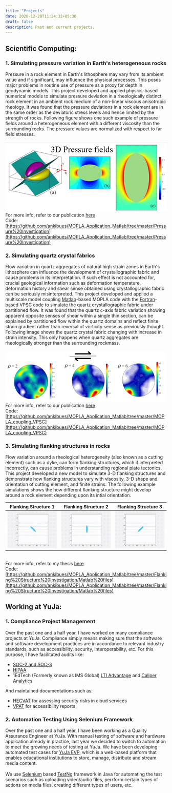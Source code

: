 ```yaml
---
title: "Projects"
date: 2020-12-28T11:24:32+05:30
draft: false
description: Past and current projects.
---
```

## Scientific Computing:

### 1. Simulating pressure variation in Earth's heterogeneous rocks 

Pressure in a rock element in Earth's lithosphere may vary from its ambient value and if 
significant, may influence the physical processes. This poses major problems in 
routine use of pressure as a proxy for depth in geodynamic models. This project developed and applied 
physics-based numerical models to simulate pressure deviation in a rheologically distinct rock element in 
an ambient rock medium of a non-linear viscous anisotropic rheology. It was found that the 
pressure deviations in a rock element are in the same order as the deviatoric stress levels and 
hence limited by the strength of rocks. Following figure shows one such example of pressure fields around a heterogeneous element with a different viscosity than the surrounding rocks. The pressure values are normalized with respect to far field stresses.
\
\
![](/media/Pressure1.png)
\
For more info, refer to our publication [here](https://doi.org/10.1016/j.epsl.2018.07.010)
\
Code: [https://github.com/ankibues/MOPLA_Application_Matlab/tree/master/Pressure%20Investigation](https://github.com/ankibues/MOPLA_Application_Matlab/tree/master/Pressure%20Investigation)

### 2. Simulating quartz crystal fabrics 

 Flow variation in quartz aggregates of natural high strain zones in Earth's lithosphere can influence the development of crystallographic fabric and cause problems in its interpretation. If such effect is not accounted for, crucial geological information such as deformation temperature, deformation history and shear sense obtained using crystallographic fabric can be seriously misinterpreted. This project developed and applied a multiscale model coupling [Matlab](https://www.mathworks.com/products/matlab.html)-based MOPLA code with the [Fortran](https://fortran-lang.org/en/)-based VPSC code to simulate the quartz crystallographic fabric under partitioned flow. It was found that the quartz c-axis fabric variation showing apparent opposite senses of shear within a single thin section, can be explained by partitioned flow within the quartz domains and reflect finite strain gradient rather than reversal of vorticity sense as previously thought. Following image shows the quartz crystal fabric changing with increase in strain intensity. This only happens when quartz aggregates are rheologically stronger than the surrounding rockmass.
\
\
![](/media/CPO1.png)
\
For more info, refer to our publication [here](https://agupubs.onlinelibrary.wiley.com/doi/10.1029/2020JB021040)
\
Code: [https://github.com/ankibues/MOPLA_Application_Matlab/tree/master/MOPLA_coupling_VPSC](https://github.com/ankibues/MOPLA_Application_Matlab/tree/master/MOPLA_coupling_VPSC)

### 3. Simulating flanking structures in rocks

Flow variation around a rheological heterogeneity (also known as a cutting element) such as a dyke, can form flanking structures, 
which if interpreted incorrectly, can cause problems in understanding regional plate tectonics. This project developed a new model to simulate 3-D flanking structures and demonstrate how flanking structures vary with viscosity, 3-D shape and orientation of cutting element, and finite strains. The following example simulations shows the how different flanking structure might develop around a rock element depending upon its intial orientation.

|Flanking Structure 1 |Flanking Structure 2 | Flanking Structure 3| 
|:-:|:-:|:-:|
|![](/media/Media1.gif)|![](/media/Media2.gif)|![](/media/Media3.gif)|

\
For more info, refer to my thesis [here](https://ir.lib.uwo.ca/etd/7763/)
\
Code: [https://github.com/ankibues/MOPLA_Application_Matlab/tree/master/Flanking%20Structure%20Investigation/Matlab%20files](https://github.com/ankibues/MOPLA_Application_Matlab/tree/master/Flanking%20Structure%20Investigation/Matlab%20files)

## Working at YuJa:

### 1. Compliance Project Management
Over the past one and a half year, I have worked on many compliance projects at YuJa. Compliance simply means making sure that the software and software development practices are in accordance to relevant industry standards, such as accessibility, security, interoperability, etc. For this purpose, I have facilitated audits like:

* [SOC-2 and SOC-3](https://www.aicpa.org/resources/landing/soc-2-and-soc-3)
* [HIPAA](https://www.hhs.gov/hipaa/for-professionals/index.html)
* 1EdTech (Formerly known as IMS Global) [LTI Advantage](http://www.imsglobal.org/lti-advantage-overview) and [Caliper Analytics](http://www.imsglobal.org/activity/caliper)

And maintained documentations such as:
* [HECVAT](https://library.educause.edu/resources/2020/4/higher-education-community-vendor-assessment-toolkit) for assessing security risks in cloud services 
* [VPAT](https://www.itic.org/policy/accessibility/vpat) for accessibility reports


### 2. Automation Testing Using Selenium Framework
Over the past one and a half year, I have been working as a Quality Assurance Engineer at YuJa. With manual testing of software and hardware application already in practice, last year we decided to switch to automation to meet the growing needs of testing at YuJa. We have been developing automated test cases for [YuJa EVP](https://www.yuja.com/show/), which is a web-based platform that enables educational institutions to store, manage, distribute and stream media content. 
\
\
We use [Selenium](https://www.selenium.dev/) based [TestNg](https://testng.org/doc/) framework in Java for automating the test scenarios such as uploading video/audio files, perrform certain types of actions on media files, creating different types of users, etc. 
